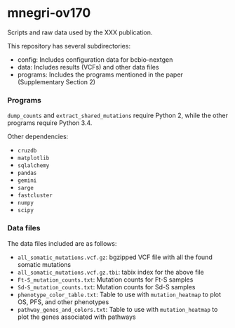 mnegri-ov170
============

Scripts and raw data used by the XXX publication.

This repository has several subdirectories:

- config: Includes configuration data for bcbio-nextgen
- data: Includes results (VCFs) and other data files
- programs: Includes the programs mentioned in the paper (Supplementary Section 2)

### Programs

``dump_counts`` and ``extract_shared_mutations`` require Python 2, while the other programs require Python 3.4.

Other dependencies:

- ``cruzdb``
- ``matplotlib``
- ``sqlalchemy``
- ``pandas``
- ``gemini``
- ``sarge``
- ``fastcluster``
- ``numpy``
- ``scipy``

### Data files

The data files included are as follows:

- ``all_somatic_mutations.vcf.gz``: bgzipped VCF file with all the found somatic mutations
- ``all_somatic_mutations.vcf.gz.tbi``: tabix index for the above file
- ``Ft-S_mutation_counts.txt``: Mutation counts for Ft-S samples
- ``Sd-S_mutation_counts.txt``: Mutation counts for Sd-S samples
- ``phenotype_color_table.txt``: Table to use with ``mutation_heatmap`` to plot OS, PFS, and other phenotypes
- ``pathway_genes_and_colors.txt``: Table to use with ``mutation_heatmap`` to plot the genes associated with pathways

